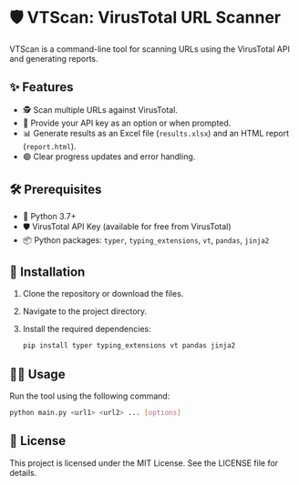 # 🛡️ VTScan: VirusTotal URL Scanner

VTScan is a command-line tool for scanning URLs using the VirusTotal API and generating reports.

## ✨ Features

- 🕵️ Scan multiple URLs against VirusTotal.
- 🔑 Provide your API key as an option or when prompted.
- 📊 Generate results as an Excel file (`results.xlsx`) and an HTML report (`report.html`).
- 🟢 Clear progress updates and error handling.

## 🛠 Prerequisites

- 🐍 Python 3.7+
- 🛡️ VirusTotal API Key (available for free from VirusTotal)
- 📦 Python packages: `typer`, `typing_extensions`, `vt`, `pandas`, `jinja2`

## 🚀 Installation

1. Clone the repository or download the files.
2. Navigate to the project directory.
3. Install the required dependencies:

    ```bash
    pip install typer typing_extensions vt pandas jinja2
    ```

## 🧑‍💻 Usage

Run the tool using the following command:

```bash
python main.py <url1> <url2> ... [options]
```

## 📜 License

This project is licensed under the MIT License. See the LICENSE file for details.


